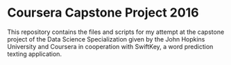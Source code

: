# Coursera Capstone Project 2016

This repository contains the files and scripts for my attempt at the capstone project of the Data Science Specialization given by the John Hopkins University and Coursera in cooperation with SwiftKey, a word prediction texting application.

